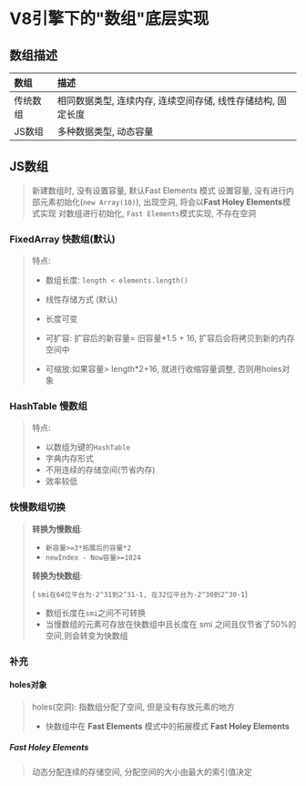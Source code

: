 # V8引擎下的"数组"底层实现

## 数组描述

| 数组     | 描述                                                         |
| :------- | :----------------------------------------------------------- |
| 传统数组 | 相同数据类型, 连续内存, 连续空间存储, 线性存储结构, 固定长度 |
| JS数组   | 多种数据类型, 动态容量

## JS数组

> 新建数组时, 没有设置容量, 默认Fast Elements 模式
> 设置容量, 没有进行内部元素初始化(`new Array(10)`), 出现空洞, 将会以**Fast Holey Elements**模式实现
> 对数组进行初始化, `Fast Elements`模式实现, 不存在空洞

### FixedArray 快数组(默认)

> 特点:
>
> - 数组长度: `length < elements.length()`
>
> - 线性存储方式 (默认)
> - 长度可变
> - 可扩容: 扩容后的新容量= 旧容量*1.5 + 16, 扩容后会将拷贝到新的内存空间中
> - 可缩放:如果容量> length*2+16, 就进行收缩容量调整, 否则用holes对象

### HashTable 慢数组

> 特点:
>
> - 以数组为键的`HashTable`
> - 字典内存形式
> - 不用连续的存储空间(节省内存)
> - 效率较低

### 快慢数组切换

> **转换为慢数组**:
>
> - `新容量>=3*拓展后的容量*2`
> - `newIndex - Now容量>=1024`
>
> **转换为快数组**:
>
> ( `smi在64位平台为-2^31到2^31-1, 在32位平台为-2^30到2^30-1`)
>
> - 数组长度在`smi`之间不可转换
> - 当慢数组的元素可存放在快数组中且长度在 smi 之间且仅节省了50%的空间,则会转变为快数组

### 补充

#### holes对象

> holes(空洞): 指数组分配了空间, 但是没有存放元素的地方
>
> - 快数组中在 **Fast Elements** 模式中的拓展模式 **Fast Holey Elements**

##### Fast Holey Elements

> 动态分配连续的存储空间, 分配空间的大小由最大的索引值决定
